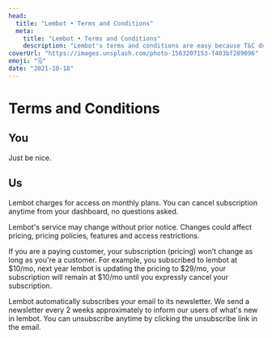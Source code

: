 ```yaml
---
head:
  title: "Lembot • Terms and Conditions"
  meta:
    title: "Lembot • Terms and Conditions"
    description: "Lembot's terms and conditions are easy because T&C do not have to be long and complex"
coverUrl: "https://images.unsplash.com/photo-1563207153-f403bf289096"
emoji: "🗒️"
date: "2021-10-18"
---
```


# Terms and Conditions

## You

Just be nice.

## Us

Lembot charges for access on monthly plans. You can cancel subscription anytime from your dashboard, no questions asked.

Lembot's service may change without prior notice. Changes could affect pricing, pricing policies, features and access restrictions.

If you are a paying customer, your subscription (pricing) won’t change as long as you're a customer. For example, you subscribed to lembot at $10/mo, next year lembot is updating the pricing to $29/mo, your subscription will remain at $10/mo until you expressly cancel your subscription.

Lembot automatically subscribes your email to its newsletter. We send a newsletter every 2 weeks approximately to inform our users of what's new in lembot. You can unsubscribe anytime by clicking the unsubscribe link in the email.
